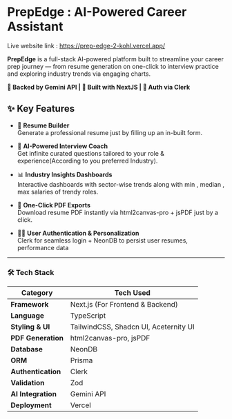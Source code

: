 
# PrepEdge : AI-Powered Career Assistant

Live website link : https://prep-edge-2-kohl.vercel.app/

**PrepEdge** is a full-stack AI-powered platform built to streamline your career prep journey — from resume generation on one-click to interview practice and exploring  industry trends via engaging charts.

**🧠 Backed by Gemini API | 💽 Built with NextJS | 🔐 Auth via Clerk** 



## ✨ Key Features

- 📝 **Resume  Builder**  
  Generate a professional resume just by filling up an in-built form.

- 🤖 **AI-Powered Interview Coach**  
  Get infinite curated questions tailored to your role & experience(According to you preferred Industry).

- 📊 **Industry Insights Dashboards**  
  Interactive dashboards with sector-wise trends along with min , median , max salaries of trendy roles.

- 📄 **One-Click PDF Exports**  
  Download resume PDF instantly via html2canvas-pro + jsPDF just by a click.

- 🧑‍💼 **User Authentication & Personalization**  
  Clerk for seamless login + NeonDB to persist user resumes, performance data

---
### 🛠️ Tech Stack

| Category            | Tech Used                                      |
|---------------------|-------------------------------------------------|
| **Framework**        | Next.js (For Frontend & Backend)                             |
| **Language**         | TypeScript                                     |
| **Styling & UI**     | TailwindCSS, Shadcn UI, Aceternity UI   |
| **PDF Generation**   | html2canvas-pro, jsPDF                         |
| **Database**         | NeonDB                                         |
| **ORM**              | Prisma                                         |
| **Authentication**   | Clerk                                          |
| **Validation**       | Zod                                            |
| **AI Integration**   | Gemini API                                     |
| **Deployment**       | Vercel                                         |

